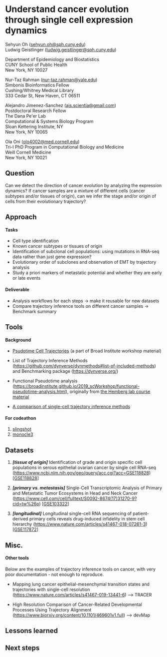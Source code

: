 # Understand cancer evolution through single cell expression dynamics

Sehyun Oh (sehyun.oh@sph.cuny.edu)
<br/>
Ludwig Geistlinger (ludwig.geistlinger@sph.cuny.edu)

Department of Epidemiology and Biostatistics    
CUNY School of Public Health   
New York, NY 10027

Nur-Taz Rahman (nur-taz.rahman@yale.edu)
<br/>
Simbonis Bioinformatics Fellow
<br>
Cushing/Whitney Medical Library
<br>
333 Cedar St, New Haven, CT 06511

Alejandro Jimenez-Sanchez (ajs.scientia@gmail.com)<br/>
Postdoctoral Research Fellow<br/>
The Dana Pe'er Lab<br/>
Computational & Systems Biology Program<br/>
Sloan Kettering Institute, NY<br/>
New York, NY 10065<br/>

Ola Oni (olo4002@med.cornell.edu)
<br/>
Tri-I PhD Program in Computational Biology and Medicine
<br/>
Weill Cornell Medicine
<br/>
New York, NY 10021

## Question
Can we detect the direction of cancer evolution by analyzing the expression dynamics? If cancer samples are a mixture of different cells (cancer subtypes and/or tissues of origin), can we infer the stage and/or origin of cells from their evolutionary trajectory?


## Approach
#### Tasks
- Cell type identification    
- Known cancer subtypes or tissues of origin   
- Identification of subclonal cell populations: using mutations in RNA-seq data rather than just gene expression?     
- Evolutionary order of subclones and observation of EMT by trajectory analysis   
- Study a priori markers of metastatic potential and whether they are early or late events   

#### Deliverable
- Analysis workflows for each steps → make it reusable for new datasets
- Compare trajectory inference tools on different cancer samples → Benchmark summary


## Tools
#### Background
- [Psudotime Cell Trajectories](https://docs.google.com/presentation/d/e/2PACX-1vQuzaq2kbvEEc3mrUwILcCHuovrKKZWU45EQVEzWISgRVgl3A5KYR1FuY1cS2w0DHG-0wO19zGtvaNj/embed?start=false&loop=false&delayms=3000&slide=id.p) (a part of Broad Institute workshop material)

- List of Trajectory Inference Methods (https://github.com/dynverse/dynmethods#list-of-included-methods) and Benchmarking package (https://dynverse.org/)

- Functional Pseudotime analysis (https://broadinstitute.github.io/2019_scWorkshop/functional-pseudotime-analysis.html), originally from [the Hemberg lab course material](https://scrnaseq-course.cog.sanger.ac.uk/website/biological-analysis.html#pseudotime-analysis)

- [A comparison of single-cell trajectory inference methods](https://www.nature.com/articles/s41587-019-0071-9)

#### For codeathon
1. [slingshot](https://bioconductor.org/packages/release/bioc/html/slingshot.html)
2. [monocle3](https://cole-trapnell-lab.github.io/monocle3/)

## Datasets
1. _**[tissue of origin]**_ Identification of grade and origin specific cell populations in serous epithelial ovarian cancer by single cell RNA-seq
(https://www.ncbi.nlm.nih.gov/geo/query/acc.cgi?acc=GSE118828) [[GSE118828](https://www.ncbi.nlm.nih.gov/geo/query/acc.cgi?acc=GSE118828)]

2. _**[primary vs. metastasis]**_ Single-Cell Transcriptomic Analysis of Primary and Metastatic Tumor Ecosystems in Head and Neck Cancer
(https://www.cell.com/cell/fulltext/S0092-8674(17)31270-9?cid=tw%26p) [[GSE103322](https://www.ncbi.nlm.nih.gov/geo/query/acc.cgi?acc=GSE103322)]

3. _**[longitudinal]**_ Longitudinal single-cell RNA sequencing of patient-derived primary cells reveals drug-induced infidelity in stem cell hierarchy
(https://www.nature.com/articles/s41467-018-07261-3) [[GSE117872](https://www.ncbi.nlm.nih.gov/geo/query/acc.cgi?acc=GSE117872)]


## Misc.
#### Other tools  
Below are the examples of trajectory inference tools on cancer, with very poor documentation - not enough to reproduce.

- Mapping lung cancer epithelial-mesenchymal transition states and trajectories with single-cell resolution
(https://www.nature.com/articles/s41467-019-13441-6) --> TRACER

- High Resolution Comparison of Cancer-Related Developmental Processes Using Trajectory Alignment
(https://www.biorxiv.org/content/10.1101/469601v1.full) --> devMap

## Lessons learned

## Next steps

